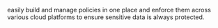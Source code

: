  easily build and manage policies in one place and enforce them across various cloud platforms to ensure sensitive data is always protected.
